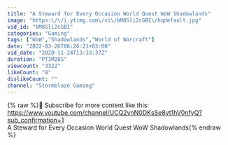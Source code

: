 ```yaml
---
title: "A Steward for Every Occasion World Quest WoW Shadowlands"
image: "https:\/\/i.ytimg.com\/vi\/bM8Sli2cGBI\/hqdefault.jpg"
vid_id: "bM8Sli2cGBI"
categories: "Gaming"
tags: ["WoW","Shadowlands","World of Warcraft"]
date: "2022-03-26T06:26:21+03:00"
vid_date: "2020-11-24T13:33:37Z"
duration: "PT3M28S"
viewcount: "3322"
likeCount: "8"
dislikeCount: ""
channel: "Stormblaze Gaming"
---
```

{% raw %}🔴 Subscribe for more content like this: <a rel="nofollow" target="blank" href="https://www.youtube.com/channel/UCQ2vnN0DKsSe8yt1hV0nfyQ?sub_confirmation=1">https://www.youtube.com/channel/UCQ2vnN0DKsSe8yt1hV0nfyQ?sub_confirmation=1</a><br />A Steward for Every Occasion World Quest WoW Shadowlands{% endraw %}
